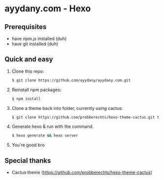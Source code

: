 # ayydany.com - Hexo

## Prerequisites

- have npm.js installed (duh)
- have git installed (duh)

## Quick and easy

1. Clone this repo:

    ```sh
    $ git clone https://github.com/ayydany/ayydany.com.git
    ```

2. Reinstall npm packages:

    ```sh
    $ npm install
    ```

3. Clone a theme back into folder, currently using cactus:

    ```sh
    $ git clone https://github.com/probberechts/hexo-theme-cactus.git themes/cactus
    ```

4. Generate hexo & run with the command.

    ```sh
    $ hexo generate && hexo server
    ```

5. You're good bro

## Special thanks

- Cactus theme (https://github.com/probberechts/hexo-theme-cactus)